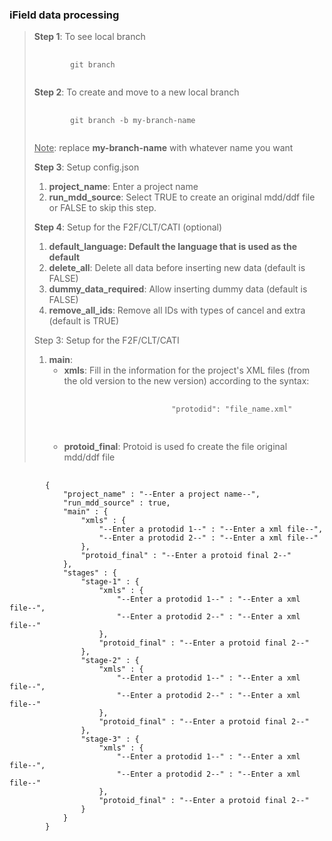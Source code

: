 <h3>iField data processing</h3>

<blockquote>
<p><b>Step 1</b>: To see local branch</p>

<pre>
    <code>
        git branch
    </code>
</pre>

<p><b>Step 2</b>: To create and move to a new local branch</p>

<pre>
    <code>
        git branch -b my-branch-name
    </code>
</pre>

<u>Note</u>: replace <b>my-branch-name</b> with whatever name you want

<p><b>Step 3</b>: Setup config.json</p>

<ol>
    <li><b>project_name</b>: Enter a project name</li>
    <li><b>run_mdd_source</b>: Select TRUE to create an original mdd/ddf file or FALSE to skip this step.</li>
</ol>

<p><b>Step 4</b>: Setup for the F2F/CLT/CATI (optional)</p>

<ol>
    <li><b>default_language: Default the language that is used as the default</b></li>
    <li><b>delete_all</b>: Delete all data before inserting new data (default is FALSE)</li>
    <li><b>dummy_data_required</b>: Allow inserting dummy data (default is FALSE)
    <li><b>remove_all_ids</b>: Remove all IDs with types of cancel and extra (default is TRUE)
</ol>

<p>Step 3: Setup for the F2F/CLT/CATI</p>

<ol>
    <li>
        <b>main</b>:
        <ul>
            <li>
                <b>xmls</b>: Fill in the information for the project's XML files (from the old version to the new version) according to the syntax:
                <pre>
                    <code>
                        "protodid": "file_name.xml"
                    </code>
                </pre>
            </li>
            <li><b>protoid_final</b>: Protoid is used fo create the file original mdd/ddf file</li>
        <ul>
    </li>
</ol>
</blockquote>

<pre>
    <code>
        {
            "project_name" : "--Enter a project name--",
            "run_mdd_source" : true, 
            "main" : {
                "xmls" : {
                    "--Enter a protodid 1--" : "--Enter a xml file--",
                    "--Enter a protodid 2--" : "--Enter a xml file--"
                },
                "protoid_final" : "--Enter a protoid final 2--"
            },
            "stages" : {
                "stage-1" : {
                    "xmls" : {
                        "--Enter a protodid 1--" : "--Enter a xml file--",
                        "--Enter a protodid 2--" : "--Enter a xml file--"
                    },
                    "protoid_final" : "--Enter a protoid final 2--"
                },
                "stage-2" : {
                    "xmls" : {
                        "--Enter a protodid 1--" : "--Enter a xml file--",
                        "--Enter a protodid 2--" : "--Enter a xml file--"
                    },
                    "protoid_final" : "--Enter a protoid final 2--"
                },
                "stage-3" : {
                    "xmls" : {
                        "--Enter a protodid 1--" : "--Enter a xml file--",
                        "--Enter a protodid 2--" : "--Enter a xml file--"
                    },
                    "protoid_final" : "--Enter a protoid final 2--"
                }
            }
        }
    </code>
</pre>